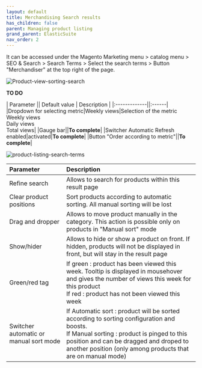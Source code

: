 ```yaml
---
layout: default
title: Merchandising Search results
has_children: false
parent: Managing product listing
grand_parent: ElasticSuite
nav_order: 2
---
```

It can be accessed under the Magento Marketing menu > catalog menu > SEO & Search > Search Terms > Select the search terms > Button "Merchandiser" at the top right of the page.

![Product-view-sorting-search](https://user-images.githubusercontent.com/98949123/155298264-33205316-66d9-4bd6-93a5-e50946c02cfe.PNG)

**TO DO**

| Parameter    || Default value | Description |
|:-------------||:------|
|Dropdown for selecting metric|Weekly views|Selection of the metric <br/> Weekly views <br/> Daily views <br/> Total views|
|Gauge bar||**To complete**|
|Switcher Automatic Refresh enabled|activated|**To complete**|
|Button "Order according to metric"||**To complete**|

![product-listing-search-terms](https://user-images.githubusercontent.com/98949123/155298144-d1ca14fc-3c91-4281-89c5-8d685e56de87.PNG)

| Parameter    | Description |
|:-------------|:------|
|Refine search|Allows to search for products within this result page|
|Clear product positions|Sort products according to automatic sorting. All manual sorting will be lost|
|Drag and dropper|Allows to move product manually in the category. This action is possible only on products in "Manual sort" mode|
|Show/hider|Allows to hide or show a product on front. If hidden, products will not be displayed in front, but will stay in the result page|
|Green/red tag|If green : product has been viewed this week. Tooltip is displayed in mousehover and gives the number of views this week for this product <br/> If red : product has not been viewed this week|
|Switcher automatic or manual sort mode|If Automatic sort : product will be sorted according to sorting configuration and boosts. <br/> If Manual sorting : product is pinged to this position and can be dragged and droped to another position (only among products that are on manual mode)|
